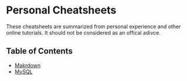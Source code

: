 # Personal Cheatsheets

These cheatsheets are summarized from personal experience and other online tutorials. It should not be considered as an offical adivce.

## Table of Contents

+ [Makrdown](cheat-sheets/markdown.md)
+ [MySQL](cheat-sheets/Mysql.md)
